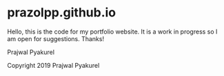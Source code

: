 # prazolpp.github.io

Hello, this is the code for my portfolio website. It is a work in progress so I am open for suggestions. Thanks!

Prajwal Pyakurel

Copyright 2019 Prajwal Pyakurel

